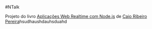#NTalk

Projeto do livro [Aplicações Web Realtime com Node.js](http://www.casadocodigo.com.br/products/livro-nodejs) de [Caio Ribeiro Pereira](https://github.com/caio-ribeiro-pereira)hsudhaushdauhsduahd
